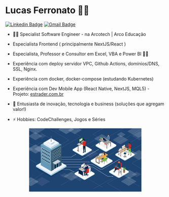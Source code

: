 # Lucas Ferronato :man_technologist:
[![Linkedin Badge](https://img.shields.io/badge/-LinkedIn-blue?style=for-the-badge&logo=Linkedin&logoColor=white&link=https://www.linkedin.com/in/lucasferronato/)](https://www.linkedin.com/in/lucasferronato/)
[![Gmail Badge](https://img.shields.io/badge/-Gmail-c14438?style=for-the-badge&logo=Gmail&logoColor=white&link=mailto:lucas.fe.pelle@gmail.com)](mailto:lucas.fe.pelle@gmail.com)

- 👨‍💻 Specialist Software Engineer - na Arcotech | Arco Educação

- Especialista Frontend ( principalmente NextJS/React )

- Especialista, Professor e Consultor em Excel, VBA e Power BI 💚💛

- Experiência com deploy servidor VPC, Github Actions, domínios/DNS, SSL, Nginx.

- Experiência com docker, docker-compose (estudando Kubernetes)

- Experiência com Dev Mobile App (React Native, NextJS, MQL5) - Projeto: [estrader.com.br](https://estrader.com.br)

- 💬 Entusiasta de inovação, tecnologia e business (soluções que agregam valor!)

- ⚡ Hobbies: CodeChallenges, Jogos e Séries

<center>
<img src="building.gif" alt="Building the Future" style="height: 200px; width:354px;"/>
</center>
<!--
**LFerronato/lferronato** is a ✨ _special_ ✨ repository because its `README.md` (this file) appears on your GitHub profile.

Here are some ideas to get you started:

- 🔭 I’m currently working on ...
- 🌱 I’m currently learning ...
- 👯 I’m looking to collaborate on ...
- 🤔 I’m looking for help with ...
- 💬 Ask me about ...
- 📫 How to reach me: ...
- 😄 Pronouns: ...
- ⚡ Fun fact: ...
-->
